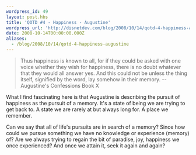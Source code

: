 ```yaml
---
wordpress_id: 49
layout: post.hbs
title: 'QOTD #4 - Happiness - Augustine'
wordpress_url: 'http://disnetdev.com/blog/2008/10/14/qotd-4-happiness-augustine/'
date: 2008-10-14T00:00:00.000Z
aliases:
  - /blog/2008/10/14/qotd-4-happiness-augustine
---
```

>Thus happiness is known to all, for if they could be asked with one
>voice whether they wish for happiness, there is no doubt whatever that
>they would all answer yes. And this could not be unless the thing
>itself, signified by the word, lay somehow in their memory.
>--Augustine's Confessions Book X

What I find fascinating here is that Augustine is describing the pursuit
of happiness as the pursuit of a memory. It's a state of being we are
trying to get back to. A state we are rarely at but always long
for. A place we remember.

Can we say that all of life's pursuits are in search of a memory? Since how
could we pursue something we have no knowledge or experience (memory) of?
Are we always trying to regain the bit of paradise, joy, happiness we
once experienced? And once we attain it, seek it again and again?
